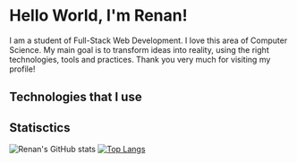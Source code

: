 # Hello World, I'm Renan!

I am a student of Full-Stack Web Development. I love this area of Computer Science. My main goal is to transform ideas into reality, using the right technologies, tools and practices. Thank you very much for visiting my profile!

## Technologies that I use

## Statisctics

![Renan's GitHub stats](https://github-readme-stats.vercel.app/api?username=victor-renan&show_icons=true&theme=dark)
[![Top Langs](https://github-readme-stats.vercel.app/api/top-langs/?username=victor-renan&layout=compact&card_width=460&theme=gruvbox)](https://github.com/victor-renan/github-readme-stats)
